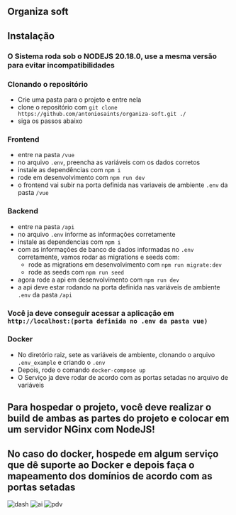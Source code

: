 ## Organiza soft

## Instalação
### O Sistema roda sob o NODEJS 20.18.0, use a mesma versão para evitar incompatibilidades

### Clonando o repositório
- Crie uma pasta para o projeto e entre nela
- clone o repositório com `git clone https://github.com/antoniosaints/organiza-soft.git ./`
- siga os passos abaixo

### Frontend
- entre na pasta `/vue`
- no arquivo `.env`, preencha as variáveis com os dados corretos
- instale as dependências com `npm i`
- rode em desenvolvimento com `npm run dev`
- o frontend vai subir na porta definida nas variaveis de ambiente `.env` da pasta `/vue`

### Backend
- entre na pasta `/api`
- no arquivo `.env` informe as informações corretamente
- instale as dependencias com `npm i`
- com as informações de banco de dados informadas no `.env` corretamente, vamos rodar as migrations e seeds com:
    * rode as migrations em desenvolvimento com `npm run migrate:dev`
    * rode as seeds com `npm run seed`
- agora rode a api em desenvolvimento com `npm run dev` 
- a api deve estar rodando na porta definida nas variáveis de ambiente `.env` da pasta `/api`


### Você ja deve conseguir acessar a aplicação em `http://localhost:(porta definida no .env da pasta vue)`

### Docker
- No diretório raiz, sete as variáveis de ambiente, clonando o arquivo `.env_example` e criando o `.env`
- Depois, rode o comando `docker-compose up`
- O Serviço ja deve rodar de acordo com as portas setadas no arquivo de variáveis

## Para hospedar o projeto, você deve realizar o build de ambas as partes do projeto e colocar em um servidor NGinx com NodeJS!
## No caso do docker, hospede em algum serviço que dê suporte ao Docker e depois faça o mapeamento dos domínios de acordo com as portas setadas

![dash](https://github.com/user-attachments/assets/c4f66bc8-bf68-445f-b144-2631af12fa2a)
![ai](https://github.com/user-attachments/assets/9f0f563e-bbf3-4922-aa0a-305e7cb3d044)
![pdv](https://github.com/user-attachments/assets/46aef8d1-4255-49e8-80d2-267995a2e19d)
